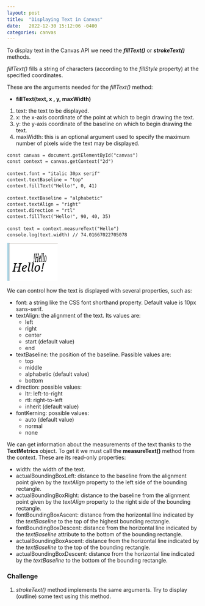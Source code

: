 ```yaml
---
layout: post
title:  "Displaying Text in Canvas"
date:   2022-12-30 15:12:06 -0400
categories: canvas
---
```

To display text in the Canvas API we need the ***fillText()*** or ***strokeText()*** methods.

*fillText()* fills a string of characters (according to the *fillStyle* property) at the specified coordinates.

These are the arguments needed for the *fillText()* method:

- **fillText(text, x , y, maxWidth)**

1. text: the text to be displayed.
2. x: the x-axis coordinate of the point at which to begin drawing the text.
3. y: the y-axis coordinate of the baseline on which to begin drawing the text.
4. maxWidth: this is an optional argument used to specify the maximum number of pixels wide the text may be displayed.

<pre><code>const canvas = document.getElementById("canvas")
const context = canvas.getContext("2d")

context.font = "italic 30px serif"
context.textBaseline = "top"
context.fillText("Hello!", 0, 41)

context.textBaseline = "alphabetic"
context.textAlign = "right"
context.direction = "rtl"
context.fillText("Hello!", 90, 40, 35)

const text = context.measureText("Hello")
console.log(text.width) // 74.01667022705078
</code></pre>

![text](/../../../assets/images/text.png)

We can control how the text is displayed with several properties, such as:

- font: a string like the CSS font shorthand property. Default value is 10px sans-serif.
- textAlign: the alignment of the text. Its values are:
    - left
    - right
    - center
    - start (default value)
    - end
- textBaseline: the position of the baseline. Passible values are:
    - top
    - middle
    - alphabetic (default value)
    - bottom
- direction: possible values:
    - ltr: left-to-right
    - rtl: right-to-left
    - inherit (default value)
- fontKerning: possible values:
    - auto (default value)
    - normal
    - none

We can get information about the measurements of the text thanks to the **TextMetrics** object. To get it we must call the **measureText()** method from the context. These are its read-only properties:

- width: the width of the text.
- actualBoundingBoxLeft: distance to the baseline from the alignment point given by the *textAlign* property to the left side of the bounding rectangle.
- actualBoundingBoxRight: distance to the baseline from the alignment point given by the *textAlign* property to the right side of the bounding rectangle.
- fontBoundingBoxAscent: distance from the horizontal line indicated by the *textBaseline* to the top of the highest bounding rectangle.
- fontBoundingBoxDescent: distance from the horizontal line indicated by the *textBaseline* attribute to the bottom of the bounding rectangle.
- actualBoundingBoxAscent: distance from the horizontal line indicated by the *textBaseline* to the top of the bounding rectangle.
- actualBoundingBoxDescent: distance from the horizontal line indicated by the *textBaseline* to the bottom of the bounding rectangle.

### Challenge

1. *strokeText()* method implements the same arguments. Try to display (outline) some text using this method.